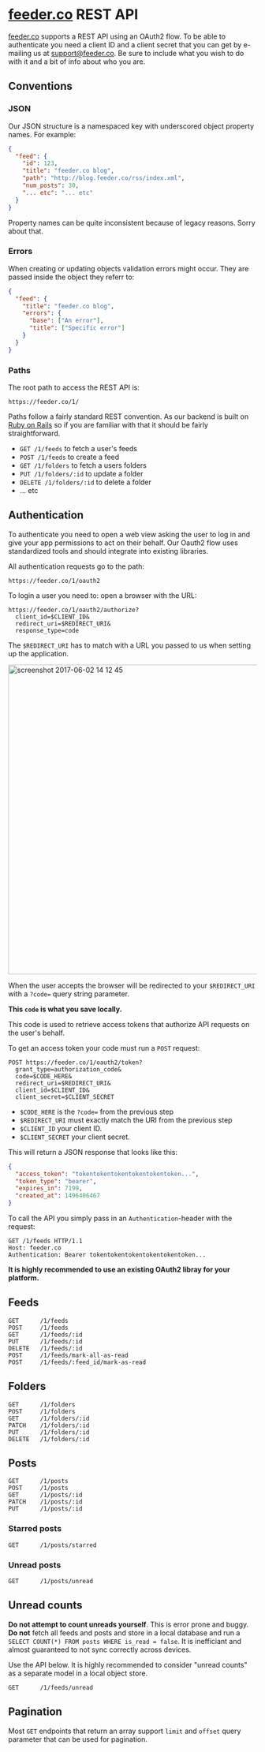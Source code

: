 # [feeder.co](https://feeder.co/) REST API

[feeder.co](https://feeder.co) supports a REST API using an OAuth2 flow. To be able to authenticate you need a client ID and a client secret that you can get by e-mailing us at [support@feeder.co](mailto:support@feeder.co). Be sure to include what you wish to do with it and a bit of info about who you are.

## Conventions

### JSON

Our JSON structure is a namespaced key with underscored object property names. For example:

```json
{
  "feed": {
    "id": 123,
    "title": "feeder.co blog",
    "path": "http://blog.feeder.co/rss/index.xml",
    "num_posts": 30,
    "... etc": "... etc"
  }
}
```

Property names can be quite inconsistent because of legacy reasons. Sorry about that.

### Errors

When creating or updating objects validation errors might occur. They are passed inside the object they referr to:

```json
{
  "feed": {
    "title": "feeder.co blog",
    "errors": {
      "base": ["An error"],
      "title": ["Specific error"]
    }
  }
}
```

### Paths

The root path to access the REST API is:

`https://feeder.co/1/`

Paths follow a fairly standard REST convention. As our backend is built on [Ruby on Rails](http://rubyonrails.org) so if you are familiar with that it should be fairly straightforward.

- `GET /1/feeds` to fetch a user's feeds
- `POST /1/feeds` to create a feed
- `GET /1/folders` to fetch a users folders
- `PUT /1/folders/:id` to update a folder
- `DELETE /1/folders/:id` to delete a folder
- ... etc

## Authentication

To authenticate you need to open a web view asking the user to log in and give your app permissions to act on their behalf. Our Oauth2 flow uses standardized tools and should integrate into existing libraries.

All authentication requests go to the path:

`https://feeder.co/1/oauth2`

To login a user you need to: open a browser with the URL:

```
https://feeder.co/1/oauth2/authorize?
  client_id=$CLIENT_ID&
  redirect_uri=$REDIRECT_URI&
  response_type=code
```

The `$REDIRECT_URI` has to match with a URL you passed to us when setting up the application.

<img width="628" alt="screenshot 2017-06-02 14 12 45" src="https://cloud.githubusercontent.com/assets/21059/26725179/994383f4-479d-11e7-8348-2715cf7e93e5.png">

When the user accepts the browser will be redirected to your `$REDIRECT_URI` with a `?code=` query string parameter.

**This `code` is what you save locally.**

This code is used to retrieve access tokens that authorize API requests on the user's behalf.

To get an access token your code must run a `POST` request:

```
POST https://feeder.co/1/oauth2/token?
  grant_type=authorization_code&
  code=$CODE_HERE&
  redirect_uri=$REDIRECT_URI&
  client_id=$CLIENT_ID&
  client_secret=$CLIENT_SECRET
```

- `$CODE_HERE` is the `?code=` from the previous step
- `$REDIRECT_URI` must exactly match the URI from the previous step
- `$CLIENT_ID` your client ID.
- `$CLIENT_SECRET` your client secret.

This will return a JSON response that looks like this:

```json
{
  "access_token": "tokentokentokentokentokentoken...",
  "token_type": "bearer",
  "expires_in": 7199,
  "created_at": 1496406467
}
```

To call the API you simply pass in an `Authentication`-header with the request:

```
GET /1/feeds HTTP/1.1
Host: feeder.co
Authentication: Bearer tokentokentokentokentokentoken...
```

**It is highly recommended to use an existing OAuth2 libray for your platform.**

## Feeds

```
GET      /1/feeds
POST     /1/feeds
GET      /1/feeds/:id
PUT      /1/feeds/:id
DELETE   /1/feeds/:id
POST     /1/feeds/mark-all-as-read
POST     /1/feeds/:feed_id/mark-as-read
```

## Folders

```
GET      /1/folders
POST     /1/folders
GET      /1/folders/:id
PATCH    /1/folders/:id
PUT      /1/folders/:id
DELETE   /1/folders/:id
```

## Posts

```
GET      /1/posts
POST     /1/posts
GET      /1/posts/:id
PATCH    /1/posts/:id
PUT      /1/posts/:id
```

### Starred posts

```
GET      /1/posts/starred
```

### Unread posts

```
GET      /1/posts/unread
```

## Unread counts

**Do not attempt to count unreads yourself**. This is error prone and buggy. **Do not** fetch all feeds and posts and store in a local database and run a `SELECT COUNT(*) FROM posts WHERE is_read = false`. It is inefficiant and almost guaranteed to not sync correctly across devices.

Use the API below. It is highly recommended to consider "unread counts" as a separate model in a local object store.

```
GET      /1/feeds/unread
```

## Pagination

Most `GET` endpoints that return an array support `limit` and `offset` query parameter that can be used for pagination.

